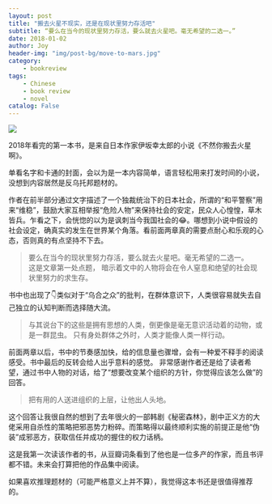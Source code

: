 ```yaml
---
layout: post
title: "搬去火星不现实，还是在现状里努力存活吧"
subtitle: “要么在当今的现状里努力存活，要么就去火星吧。毫无希望的二选一。”
date: 2018-01-02
author: Joy
header-img: "img/post-bg/move-to-mars.jpg"
category:
    - bookreview
tags:
    - Chinese
    - book review
    - novel
catalog: False
---
```

![](/img/in-post/post-move-to-mars/rate.jpg)

2018年看完的第一本书，是来自日本作家伊坂幸太郎的小说《不然你搬去火星啊》。

单看名字和卡通的封面，会以为是一本内容简单，语言轻松用来打发时间的小说，没想到内容居然是反乌托邦题材的。

作者在前半部分通过文字描述了一个独裁统治下的日本社会，所谓的“和平警察”用来“维稳”，鼓励大家互相举报“危险人物”来保持社会的安定，民众人心惶惶，草木皆兵。乍看之下，会恍惚的以为是讽刺当今我国社会的😂。哪想到小说中假设的社会设定，确真实的发生在世界某个角落。看前面两章真的需要点耐心和乐观的心态，否则真的有点坚持不下去。
>要么在当今的现状里努力存活，要么就去火星吧。毫无希望的二选一。  
这是文章第一处点题， 暗示着文中的人物将会在令人窒息和绝望的社会现状里努力的求生存。

书中也出现了👇类似对于“乌合之众”的批判，在群体意识下，人类很容易就失去自己独立的认知判断而选择随大流。
>与其说台下的这些是拥有思想的人类，倒更像是毫无意识活动着的动物，或是一群昆虫。 只有身处群体之外时，人类才能像人类一样行动。  

前面两章以后，书中的节奏感加快，给的信息量也骤增，会有一种爱不释手的阅读感受。书中最后的反转会给人出乎意料的感觉。
非常感谢作者还是给了读者希望，通过书中人物的对话，给了“想要改变某个组织的方针，你觉得应该怎么做”的回答。

>把有用的人送进组织的上层，让他出人头地。  

这个回答让我很自然的想到了去年很火的一部韩剧《秘密森林》，剧中正义方的大佬采用自杀性的策略把邪恶势力粉碎。而策略得以最终顺利实施的前提正是他“伪装”成邪恶方，获取信任并成功的握住的权力话柄。

这是我第一次读该作者的书，从豆瓣词条看到了他也是一位多产的作家，而且书评都不错。未来会打算把他的作品集中阅读。

如果喜欢推理题材的（可能严格意义上并不算），我觉得这本书还是很值得推荐的。

